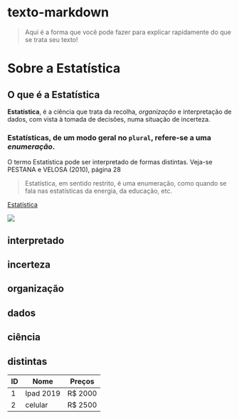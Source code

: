 <!--
Olá, Sheila!
Essa mensagem não aparece no resultado final.
É apenas um comentário de código.
Vou usar isso para te ajudar em alguns pontos que pedi na atividade!
-->

[outra forma de comentar]: # (também posso comentar seu código assim! Logo, textos em comentários não aparecem no produto final! Como essa Tabela periódica:)

<!--
  -----                                                               -----
1 | H |                                                               |He |
  |---+----                                       --------------------+---|
2 |Li |Be |                                       | B | C | N | O | F |Ne |
  |---+---|                                       |---+---+---+---+---+---|
3 |Na |Mg |3B  4B  5B  6B  7B |    8B     |1B  2B |Al |Si | P | S |Cl |Ar |
  |---+---+---------------------------------------+---+---+---+---+---+---|
4 | K |Ca |Sc |Ti | V |Cr |Mn |Fe |Co |Ni |Cu |Zn |Ga |Ge |As |Se |Br |Kr |
  |---+---+---+---+---+---+---+---+---+---+---+---+---+---+---+---+---+---|
5 |Rb |Sr | Y |Zr |Nb |Mo |Tc |Ru |Rh |Pd |Ag |Cd |In |Sn |Sb |Te | I |Xe |
  |---+---+---+---+---+---+---+---+---+---+---+---+---+---+---+---+---+---|
6 |Cs |Ba |LAN|Hf |Ta | W |Re |Os |Ir |Pt |Au |Hg |Tl |Pb |Bi |Po |At |Rn |
  |---+---+---+------------------------------------------------------------
7 |Fr |Ra |ACT|
  -------------
              -------------------------------------------------------------
   Lanthanide |La |Ce |Pr |Nd |Pm |Sm |Eu |Gd |Tb |Dy |Ho |Er |Tm |Yb |Lu |
              |---+---+---+---+---+---+---+---+---+---+---+---+---+---+---|
   Actinide   |Ac |Th |Pa | U |Np |Pu |Am |Cm |Bk |Cf |Es |Fm |Md |No |Lw |
              -------------------------------------------------------------
-->


# texto-markdown
> Aqui é a forma que você pode fazer para explicar rapidamente do que se trata seu texto!

[Comentário 00]: # (lembre-se de colocar uma explicação como uma citação)

# Sobre a **Estatística**    
<!--
## **Estatística**, é a ciência que trata  da recolha, _organização_ e interpretação de dados, com vista à tomada de decisões, numa situação de incerteza.
-->

[Comentáeio 01]: # (Evite escrever subtítulos tãos grandes assim. Antes, prefira:)

## O que é a Estatística
**Estatística**, é a ciência que trata  da recolha, _organização_ e interpretação de dados, com vista à tomada de decisões, numa situação de incerteza.

### Estatísticas, de um modo geral no `plural`, refere-se a uma *enumeração*.
O termo Estatística pode ser interpretado de formas  distintas. Veja-se PESTANA e VELOSA (2010), página 28 <!-- > Estatística, em sentido restrito, é uma enumeração, como quando se fala nas estatísticas da energia, da educação, etc. -->

[Comentário 02]: # (Sempre que você for fazer uma citação, deves começar em uma nova linha, assim:)

> Estatística, em sentido restrito, é uma enumeração, como quando se fala nas estatísticas da energia, da educação, etc.

<!--
[Estatística] (https://icaro-freire.github.io/estat_2020.1/2015_artigo_REVISTA-DE-CIENCIA-ELEMENTAR_secao-matematica.pdf)
-->

[Comentário 03]: # (Veja que você colocou um espaço extra entre os 'colchetes' e os 'parênteses'. Faça assim:)

[Estatística](https://icaro-freire.github.io/estat_2020.1/2015_artigo_REVISTA-DE-CIENCIA-ELEMENTAR_secao-matematica.pdf)

<!--
![] (https://www.bing.com/images/search?view=detailV2&ccid=Mv2uJpxs&id=299A45E66EB0392FB2A6F4AF2FD6777340D5782F&thid=OIP.Mv2uJpxsE0E0KBlpXOpvLQHaDt&mediaurl=https%3a%2f%2fbeduka.com%2fblog%2fwp-content%2fuploads%2f2019%2f04%2fExerc%c3%adcios-sobre-Estat%c3%adstica.jpg&cdnurl=https%3a%2f%2fth.bing.com%2fth%2fid%2fR32fdae269c6c1341342819695cea6f2d%3frik%3dL3jVQHN31i%252bv9A%26pid%3dImgRaw&exph=300&expw=600&q=estatistica&simid=607996785969683687&ck=B59D20FD36A37AB64420C0B67F28BA61&selectedIndex=5&FORM=IRPRST&ajaxhist=0)
-->

[Comentário 04]: # (Aqui, temos duas considerações: a primeira diz respeito ao espaço extra, como dito no comentário anterior. Já a segunda, para que você escolha uma imagem diretamente de um link da internet, você deverá abrir a imagem SOZINHA em uma guia - para isso, basta clicar com o botão direito do mouse e escolher `abrir em outra guia`. Fica assim:)

![](https://beduka.com/blog/wp-content/uploads/2019/04/Exerc%C3%ADcios-sobre-Estat%C3%ADstica.jpg)

interpretado
--- 
incerteza
---
organização
---
dados
---
ciência
--- 
distintas
--- 

| ID | Nome | Preços |
|----|----|----| 
| 1 | Ipad 2019 | R$ 2000 | 
| 2 | celular | R$ 2500 | 

<!--
====================================================================================
É isso, Sheila!
Espero que tenha ajudado.
Logicamente, provavelmente não cobri todos os tópicos, como por exemplo: listas.
Faça as alterações necessárias e me retorne com um Pull Request.
Abração!
====================================================================================
-->

